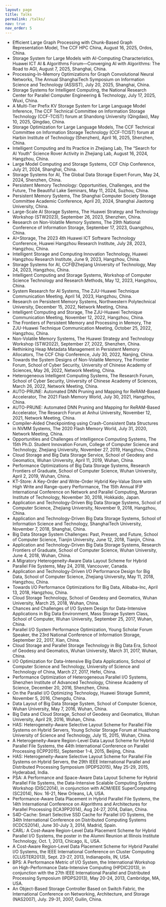 ```yaml
---
layout: page
title: Talks
permalink: /talks/
nav: true
nav_order: 5
---
```

<!-- <div style="text-align: right"> your-text-here </div> --> 
<!-- <p style='text-align: justify;'> Your Text </p> -->

- Efficient Large Graph Processing with Chunk-Based Graph Representation Model, The CCF HPC China, August 16, 2025, Ordos, China.
- Storage System for Large Models with AI-Computing Characteristics, Huawei ICT AI & Algorithms Forum—Converging AI with Algorithms: The Road to AGI, August 7, 2025, Shanghai, China.
- Processing-In-Memory Optimizations for Graph Convolutional Neural Networks, The Annual ShanghaiTech Symposium on Information Science and Technology (ASSIST), July 20, 2025, Shanghai, China.
- Storage Systems for Intelligent Computing, the National Research Center for Parallel
Computer Engineering & Technology, July 17, 2025, Wuxi, China.
- A Multi-Tier Prefix KV Storage System for Large Language Model Inference, The CCF Technical Committee on Information Storage Technology (CCF-TCIST) forum at Shandong University (Qingdao), May 10, 2025, Qingdao, China.
- Storage Optimization for Large Language Models, The CCF Technical Committee on Information Storage Technology (CCF-TCIST) forum at Harbin Institute of Technology (Shenzhen), April 16, 2025, Shenzhen, China.
- Intelligent Computing and Its Practice in Zhejiang Lab, The “Search for AI
  Youth" Science Rover Activity in Zhejiang Lab, August
  16, 2024, Hangzhou, China.
- Large Model Computing and Storage Systems, CCF Chip Conference, July 21, 2024, Shanghai, China.
- Storage Systems for AI, The Global Data Storage Expert Forum, May 24, 2024, Shenzhen, China.
- Persistent Memory Technology: Opportunities, Challenges, and the Future, The Beautiful Lake Seminars, May 11, 2024, Suzhou, China.
- Persistent Memory Systems, The Shanghai Computer Society Storage Committee Academic Conference, April 20, 2024, Shanghai Jiaotong University, China.
- Large-Scale AI Storage Systems, The Huawei Strategy and Technology Workshop (STW2023), September 26, 2023, Shenzhen, China.
- Research on Non-Volatile Memory Systems, The 29th National
  Conference of Information Storage, September 17, 2023,
  Guangzhou, China.
- AI+Storage, The 2023 4th Huawei ICT Software Technology Conference, Huawei Hangzhou Research Institute, July 28, 2023, Hangzhou, China.
- Intelligent Storage and Computing Innovation Technology, Huawei Hangzhou Research Institute, June 9, 2023, Hangzhou, China.
- Storage Systems for AI, CCF@Zhejiang University of Technology, May 24, 2023, Hangzhou, China. 
- Intelligent Computing and Storage Systems, Workshop of Computer Science Technology and Research Methods, May 12, 2023, Hangzhou, China. 
- System Research for AI Systems, The ZJU-Huawei Technique Communication Meeting,
April 14, 2023, Hangzhou, China.
- Research on Persistent Memory Systems, Northwestern Polytechnical University,
December 15, 2022, Network Meeting, China.
- Intelligent Computing and Storage, The ZJU-Huawei Technique Communication Meeting, November 12, 2022, Hangzhou, China.
- The Frontiers of Persistent Memory and Processing in Memory, The ZJU-Huawei Technique Communication Meeting, October 25, 2022, Hangzhou, China.
- Non-Volatile Memory Systems, The Huawei  Strategy and Technology Workshop (STW2022), September 27, 2022, Shenzhen, China.
- Rethinking Heap Metadata Management in Persistent Memory Allocators, The CCF Chip Conference, July 30, 2022, Nanjing, China.
- Towards the System Designs of Non-Volatile Memory, The Frontier Forum, School of Cyber Security, University of Chinese Academy of Sciences, May 26, 2022, Network Meeting, China.
- Heterogeneous Intelligent Computing Systems, The Research Forum, School of Cyber Security, University of Chinese Academy of Sciences, March 26, 2022, Network Meeting, China.
- AUTO-PRUNE: Automated DNN Pruning and Mapping for ReRAM-Based Accelerator, The 2021 Flash Memory World, July 30, 2021, Hangzhou, China.
- AUTO-PRUNE: Automated DNN Pruning and Mapping for ReRAM-Based Accelerator, The Research Forum at Anhui University, November 12, 2021, Network Meeting, China.
- Compiler-Aided Checkpointing using Crash-Consistent Data Structures in NVMM Systems, The 2020 Flash Memory World, July 31, 2020, Network Meeting, China.
- Opportunities and Challenges of Intelligence Computing Systems, The 15th Ph.D. Student Innovation Forum, College of Computer Science and Technology, Zhejiang University, November 27, 2019, Hangzhou, China.
- Cloud Storage and Big Data Storage Service, School of Geodesy and Geomatics, Wuhan University, April 11, 2019, Wuhan, China.
- Performance Optimizations of Big Data Storage Systems, Research Frontiers of Graduate, School of Computer Science, Wuhan University, April 2, 2019, Wuhan, China.
- KT-Store: A Key-Order and Write-Order Hybrid Key-Value Store with High Write and Range-query Performance, The 15th Annual IFIP International Conference on Network and Parallel Computing, Muroran Institute of Technology, November 30, 2018, Hokkaido, Japan.
- Application and Technology-Driven Big Data Storage Systems, School of Computer Science, Zhejiang University, November 9, 2018, Hangzhou, China.
- Application and Technology-Driven Big Data Storage Systems, School of Information Science and Technology, ShanghaiTech University, November 7, 2018, Shanghai, China.
- Big Data Storage System Challenges: Past, Present, and Future, School of Computer Science, Tianjin University, June 12, 2018, Tianjin, China.
- Application and Technology-Driven Big Data Storage Systems, Research Frontiers of Graduate, School of Computer Science, Wuhan University, June 4, 2018, Wuhan, China.
- A Migratory Heterogeneity-Aware Data Layout Scheme for Hybrid Parallel File Systems, May 24, 2018, Vancouver, Canada.
- Application and Technology-Driven I/O Performance Design for Big Data, School of Computer Science, Zhejiang University, May 11, 2018, Hangzhou, China.
- Towards I/O Performance Optimizations for Big Data, Alibaba-Inc, April 13, 2018, Hangzhou, China.
- Cloud Storage Technology, School of Geodesy and Geomatics, Wuhan University, March 25, 2018, Wuhan, China.
- Chances and Challenges of I/O System Design for Data-Intensive Applications in Big Data Environment, Mass Storage System Class, School of Computer, Wuhan University, September 25, 2017, Wuhan, China. 
- Parallel I/O System Performance Optimization, Young Scholar Forum Speaker, the 23rd National Conference of Information Storage, September 22, 2017, Xian, China. 
- Cloud Storage and Parallel Storage Technology in Big Data Era, School of Geodesy and Geomatics, Wuhan University, March 31, 2017, Wuhan, China.
- I/O Optimization for Data-Intensive Big Data Applications, School of Computer Science and Technology, University of Science and Technology of China, March 27, 2017, Hefei, China.
- Performance Optimization of Heterogeneous Parallel I/O Systems, Shenzhen Institute of Advanced Technology, Chinese Academy of Science, December 20, 2016, Shenzhen, China.
- On the Parallel I/O Optimizing Technology, Huawei Storage Summit, November 5, 2016, Chengdu, China.
- Data Layout of Big Data Storage System, School of Computer Science, Wuhan University,  May 7, 2016, Wuhan, China.
- Big Data and Cloud Storage, School of Geodesy and Geomatics, Wuhan University, April 29, 2016, Wuhan, China.
- HAS: Heterogeneity-Aware Selective Layout Scheme for Parallel File Systems on Hybrid Servers, Young Scholar Storage Forum at Huazhong University of Science and Technology, July 15, 2015, Wuhan, China. 
- A Heterogeneity-Aware Region-Level Data Layout Scheme for Hybrid Parallel File Systems, the 44th International Conference on Parallel Processing (ICPP2015), September 1-4, 2015, Beijing, China.
- HAS: Heterogeneity-Aware Selective Layout Scheme for Parallel File Systems on Hybrid Servers, the 29th IEEE International Parallel and Distributed Processing Symposium (IPDPS2015), May 25-29, 2015, Hyderabad, India.
- PSA: A Performance and Space-Aware Data Layout Scheme for Hybrid Parallel File Systems, the Data-Intensive Scalable Computing Systems Workshop (DISC2014), in conjunction with ACM/IEEE SuperComputing (SC2014), Nov. 16-21, New Orleans, LA, USA. 
- Performance-Aware Data Placement in Hybrid Parallel File Systems, the 14th International Conference on Algorithms and Architectures for Parallel Processing (ICA3PP2014), Aug 24-27, 2014, Dalian, China.
- S4D-Cache: Smart Selective SSD Cache for Parallel I/O Systems, the 34th International Conference on Distributed Computing Systems (ICDCS2014), June 30-July 3, 2014, Madrid, Spain.
- CARL: A Cost-Aware Region-Level Data Placement Scheme for Hybrid Parallel I/O Systems, the poster in the Alumni Reunion at Illinois Institute Technology, Oct. 1, 2013, Chicago, IL, USA.
- A Cost-Aware Region-Level Data Placement Scheme for Hybrid Parallel I/O Systems, the IEEE International Conference on Cluster Computing (CLUSTER2013), Sept. 23-27, 2013, Indianapolis, IN, USA.
- BPS: A Performance Metric of I/O System, the International Workshop on High-Performance Data-Intensive Computing (HPDIC2013), in conjunction with the 27th IEEE International Parallel and Distributed Processing Symposium (IPDPS2013), May 20-24, 2013, Cambridge, MA, USA.
- An Object-Based Storage Controller Based on Switch Fabric, the International Conference on Networking, Architecture, and Storage (NAS2007), July. 29-31, 2007, Guilin, China.